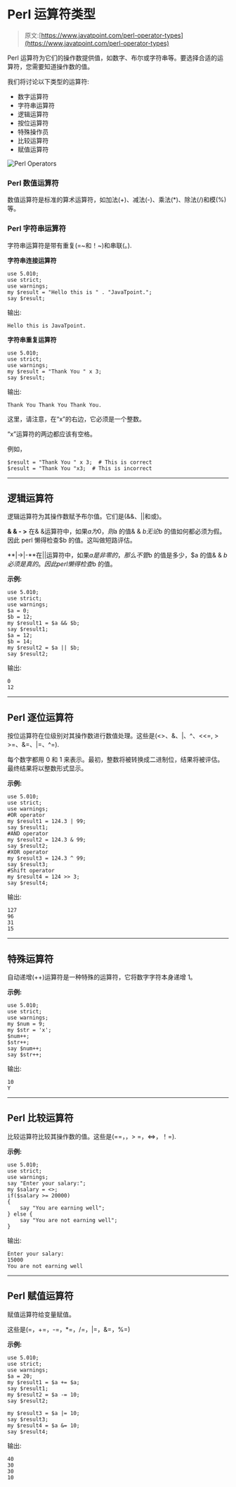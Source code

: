# Perl 运算符类型

> 原文:[https://www.javatpoint.com/perl-operator-types](https://www.javatpoint.com/perl-operator-types)

Perl 运算符为它们的操作数提供值，如数字、布尔或字符串等。要选择合适的运算符，您需要知道操作数的值。

我们将讨论以下类型的运算符:

*   数字运算符
*   字符串运算符
*   逻辑运算符
*   按位运算符
*   特殊操作员
*   比较运算符
*   赋值运算符

![Perl Operators](../Images/6f74ee809229b1062808e4f43a1cd12a.png)

### Perl 数值运算符

数值运算符是标准的算术运算符，如加法(+)、减法(-)、乘法(*)、除法(/)和模(%)等。

### Perl 字符串运算符

字符串运算符是带有重复(=~和！~)和串联(。).

**字符串连接运算符**

```
use 5.010;
use strict;
use warnings;
my $result = "Hello this is " . "JavaTpoint.";
say $result;

```

输出:

```
Hello this is JavaTpoint.

```

**字符串重复运算符**

```
use 5.010;
use strict;
use warnings;
my $result = "Thank You " x 3;
say $result;

```

输出:

```
Thank You Thank You Thank You.

```

这里，请注意，在“x”的右边，它必须是一个整数。

“x”运算符的两边都应该有空格。

例如，

```
$result = "Thank You " x 3;  # This is correct
$result = "Thank You "x3;  # This is incorrect

```

* * *

## 逻辑运算符

逻辑运算符为其操作数赋予布尔值。它们是(&&、||和或)。

**& & - >** 在& &运算符中，如果$a 为 0，则$a 的值& & $b 无论$b 的值如何都必须为假。因此 perl 懒得检查$b 的值。这叫做短路评估。

**|->|-**在||运算符中，如果$a 是非零的，那么不管$b 的值是多少，$a 的值& & $b 必须是真的。因此 perl 懒得检查$b 的值。

**示例:**

```
use 5.010;
use strict;
use warnings;
$a = 0;
$b = 12;
my $result1 = $a && $b; 
say $result1;
$a = 12;
$b = 14;
my $result2 = $a || $b;
say $result2;

```

输出:

```
0
12

```

* * *

## Perl 逐位运算符

按位运算符在位级别对其操作数进行数值处理。这些是(<>、&、|、^、<<=, > >=、&=、|=、^=).

每个数字都用 0 和 1 来表示。最初，整数将被转换成二进制位，结果将被评估。最终结果将以整数形式显示。

**示例:**

```
use 5.010;
use strict;
use warnings;
#OR operator
my $result1 = 124.3 | 99;
say $result1;
#AND operator
my $result2 = 124.3 & 99;
say $result2;
#XOR operator
my $result3 = 124.3 ^ 99;
say $result3;
#Shift operator
my $result4 = 124 >> 3;
say $result4;

```

输出:

```
127
96
31
15

```

* * *

## 特殊运算符

自动递增(++)运算符是一种特殊的运算符，它将数字字符本身递增 1。

**示例:**

```
use 5.010;
use strict;
use warnings;
my $num = 9;
my $str = 'x';
$num++;
$str++;
say $num++;
say $str++;

```

输出:

```
10
Y

```

* * *

## Perl 比较运算符

比较运算符比较其操作数的值。这些是(==，，> =，<=>，！=).

**示例:**

```
use 5.010;
use strict;
use warnings;
say "Enter your salary:";
my $salary = <>;
if($salary >= 20000)
{
	say "You are earning well";
} else {
	say "You are not earning well";
}

```

输出:

```
Enter your salary:
15000
You are not earning well

```

* * *

## Perl 赋值运算符

赋值运算符给变量赋值。

这些是(=，+=，-=，*=，/=，|=，&=，%=)

**示例:**

```
use 5.010;
use strict;
use warnings;
$a = 20;
my $result1 = $a += $a;
say $result1;
my $result2 = $a -= 10;
say $result2;

my $result3 = $a |= 10;
say $result3;
my $result4 = $a &= 10;
say $result4;

```

输出:

```
40
30
30
10

```